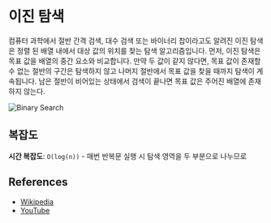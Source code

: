 # 이진 탐색

컴퓨터 과학에서 절반 간격 검색, 대수 검색 또는 바이너리 찹이라고도 알려진 이진 탐색은 정렬 된 배열 내에서 대상 값의 위치를 ​​찾는 탐색 알고리즘입니다. 먼저, 이진 탐색은 목표 값을 배열의 중간 요소와 비교합니다. 만약 두 값이 같지 않다면, 목표 값이 존재할 수 없는 절반의 구간은 탐색하지 않고 나머지 절반에서 목표 값을 찾을 때까지 탐색이 계속됩니다. 남은 절반이 비어있는 상태에서 검색이 끝나면 목표 값은 주어진 배열에 존재하지 않는다.

![Binary Search](https://upload.wikimedia.org/wikipedia/commons/8/83/Binary_Search_Depiction.svg)

## 복잡도

**시간 복잡도**: `O(log(n))` - 매번 반복문 실행 시 탐색 영역을 두 부분으로 나누므로

## References

- [Wikipedia](https://en.wikipedia.org/wiki/Binary_search_algorithm)
- [YouTube](https://www.youtube.com/watch?v=P3YID7liBug&index=29&list=PLLXdhg_r2hKA7DPDsunoDZ-Z769jWn4R8)